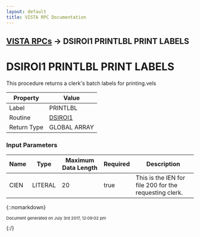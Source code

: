 ```yaml
---
layout: default
title: VISTA RPC Documentation
---
```


## [VISTA RPCs](TableOfContents) &#8594; DSIROI1 PRINTLBL PRINT LABELS
# DSIROI1 PRINTLBL PRINT LABELS

This procedure returns a clerk's batch labels for printing.vels

Property | Value
--- | ---
Label | PRINTLBL
Routine | [DSIROI1](http://code.osehra.org/dox/Routine_DSIROI1_source.html)
Return Type | GLOBAL ARRAY


### Input Parameters

Name | Type | Maximum Data Length | Required | Description
--- | --- | --- | --- | ---
CIEN | LITERAL | 20 | true | This is the IEN for file 200 for the requesting clerk.



{::nomarkdown} <br/><p style="font-size: 11px">Document generated on July 3rd 2017, 12:09:02 pm</p>{:/}